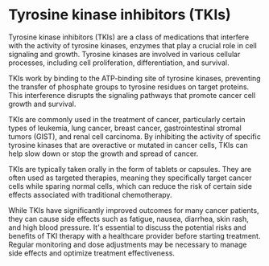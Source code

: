 <!--
source: gpt-3 + jph editing
abbr: TKI
tags: component
-->

# Tyrosine kinase inhibitors (TKIs)

Tyrosine kinase inhibitors (TKIs) are a class of medications that interfere with the activity of tyrosine kinases, enzymes that play a crucial role in cell signaling and growth. Tyrosine kinases are involved in various cellular processes, including cell proliferation, differentiation, and survival.

TKIs work by binding to the ATP-binding site of tyrosine kinases, preventing the transfer of phosphate groups to tyrosine residues on target proteins. This interference disrupts the signaling pathways that promote cancer cell growth and survival.

TKIs are commonly used in the treatment of cancer, particularly certain types of leukemia, lung cancer, breast cancer, gastrointestinal stromal tumors (GIST), and renal cell carcinoma. By inhibiting the activity of specific tyrosine kinases that are overactive or mutated in cancer cells, TKIs can help slow down or stop the growth and spread of cancer.

TKIs are typically taken orally in the form of tablets or capsules. They are often used as targeted therapies, meaning they specifically target cancer cells while sparing normal cells, which can reduce the risk of certain side effects associated with traditional chemotherapy.

While TKIs have significantly improved outcomes for many cancer patients, they can cause side effects such as fatigue, nausea, diarrhea, skin rash, and high blood pressure. It's essential to discuss the potential risks and benefits of TKI therapy with a healthcare provider before starting treatment. Regular monitoring and dose adjustments may be necessary to manage side effects and optimize treatment effectiveness.